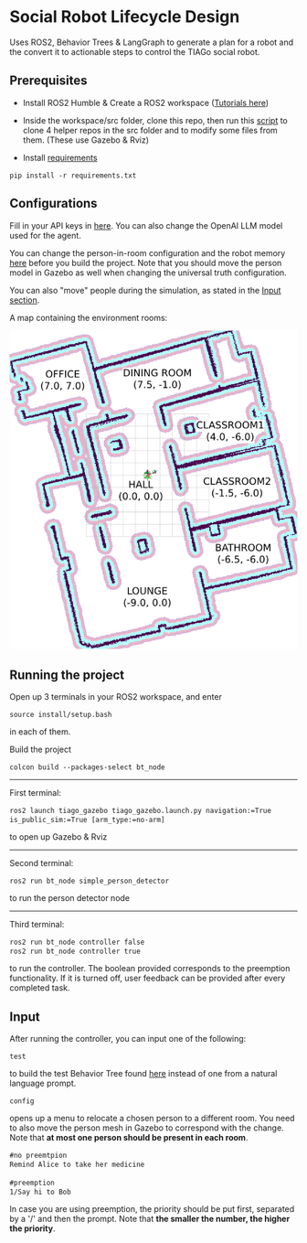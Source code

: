 # Social Robot Lifecycle Design

Uses ROS2, Behavior Trees & LangGraph to generate a plan for a robot and the convert it to actionable steps to control the TIAGo social robot.

## Prerequisites

- Install ROS2 Humble & Create a ROS2 workspace ([Tutorials here](https://www.youtube.com/watch?v=0aPbWsyENA8&list=PLLSegLrePWgJudpPUof4-nVFHGkB62Izy))

- Inside the workspace/src folder, clone this repo, then run this [script](./clone_repos.sh) to clone 4 helper repos in the src folder and to modify some files from them. (These use Gazebo & Rviz)

- Install [requirements](./requirements.txt)
```
pip install -r requirements.txt
```

## Configurations
Fill in your API keys in [here](./bt_node/langchain_planner.py). You can also change the OpenAI LLM model used for the agent.

You can change the person-in-room configuration and the robot memory [here](./bt_node/config.py) before you build the project. Note that you should move the person model in Gazebo as well when changing the universal truth configuration.

You can also "move" people during the simulation, as stated in the [Input section](#input).

A map containing the environment rooms:

![map](rooms.png)

## Running the project
Open up 3 terminals in your ROS2 workspace, and enter
```
source install/setup.bash
```
in each of them.

Build the project 
```
colcon build --packages-select bt_node 
```
---

First terminal:
```
ros2 launch tiago_gazebo tiago_gazebo.launch.py navigation:=True is_public_sim:=True [arm_type:=no-arm]
```
to open up Gazebo & Rviz

---
Second terminal:
```
ros2 run bt_node simple_person_detector 
```
to run the person detector node

---
Third terminal:
```
ros2 run bt_node controller false
ros2 run bt_node controller true
```
to run the controller. The boolean provided corresponds to the preemption functionality. If it is turned off, user feedback can be provided after every completed task.

## Input
After running the controller, you can input one of the following:
```
test
```
to build the test Behavior Tree found [here](./bt_node/behaviour_tree.py#L23) instead of one from a natural language prompt.

```
config
```
opens up a menu to relocate a chosen person to a different room. You need to also move the person mesh in Gazebo to correspond with the change. Note that **at most one person should be present in each room**.

```
#no preemtpion
Remind Alice to take her medicine

#preemption
1/Say hi to Bob
```

In case you are using preemption, the priority should be put first, separated by a '/' and then the prompt. Note that **the smaller the number, the higher the priority**.
